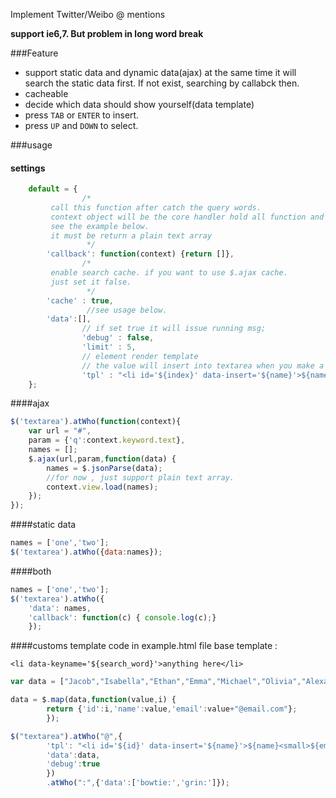 Implement Twitter/Weibo @ mentions

**support ie6,7. But problem in long word break**

###Feature
* support static data and dynamic data(ajax) at the same time
    it will search the static data first. If not exist, searching by callabck then.
* cacheable
* decide which data should show yourself(data template)
* press `TAB` or `ENTER` to insert.
* press `UP` and `DOWN` to select.

###usage

#### settings
``` javascript
    default = {
                /*
		 call this function after catch the query words.
		 context object will be the core handler hold all function and field.
		 see the example below.
		 it must be return a plain text array
                 */
		'callback': function(context) {return []},
                /*
		 enable search cache. if you want to use $.ajax cache.
		 just set it false.
                 */
		'cache' : true,
                 //see usage below.
		'data':[],
                // if set true it will issue running msg;
                'debug' : false,
                'limit' : 5,
                // element render template
                // the value will insert into textarea when you make a choose
                'tpl' : "<li id='${index}' data-insert='${name}'>${name}</li>"
	};
```

####ajax
``` javascript
$('textarea').atWho(function(context){
    var url = "#",
    param = {'q':context.keyword.text},
    names = [];
    $.ajax(url,param,function(data) {
        names = $.jsonParse(data);
        //for now , just support plain text array.
        context.view.load(names);
    });
});
```
####static data
``` javascript
names = ['one','two'];
$('textarea').atWho({data:names});
```

####both
``` javascript
names = ['one','two'];
$('textarea').atWho({
    'data': names,
    'callback': function(c) { console.log(c);}
    });
```

####customs template
code in example.html file
base template :

`<li data-keyname='${search_word}'>anything here</li>`

``` javascript
var data = ["Jacob","Isabella","Ethan","Emma","Michael","Olivia","Alexander","Sophia","William","Ava","Joshua","Emily","Daniel","Madison","Jayden","Abigail","Noah","Chloe"];

data = $.map(data,function(value,i) {
        return {'id':i,'name':value,'email':value+"@email.com"};
        });

$("textarea").atWho("@",{
        'tpl': "<li id='${id}' data-insert='${name}'>${name}<small>${email}</small></li>",
        'data':data,
        'debug':true
        })
        .atWho(":",{'data':['bowtie:','grin:']});

```
